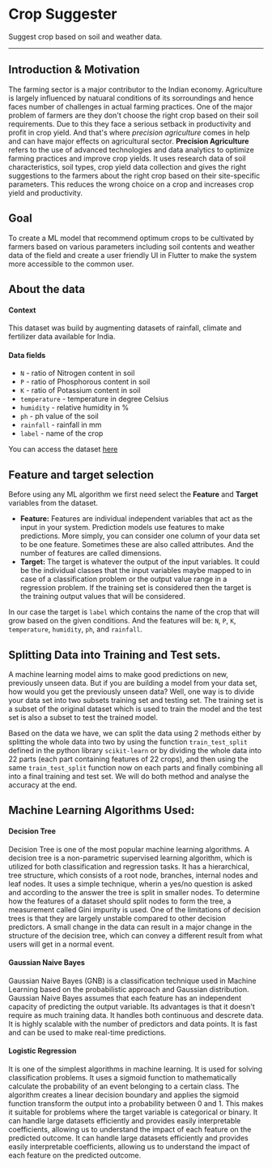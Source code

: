 # Crop Suggester

Suggest crop based on soil and weather data.

---

## Introduction & Motivation

The farming sector is a major contributor to the Indian economy. Agriculture is largely influenced by natuaral conditions of its sorroundings and hence faces number of challenges in actual farming practices. One of the major problem of farmers are they don't choose the right crop based on their soil requirements. Due to this they face a serious setback in productivity and profit in crop yield. 
And that's where *precision agriculture* comes in help and can have major effects on agricultural sector.
**Precision Agriculture** refers to the use of advanced technologies and data analytics to optimize farming practices and improve crop yields. It uses research data of soil characteristics, soil types, crop yield data collection and gives the right suggestions to the farmers about the right crop based on their site-specific parameters.
This reduces the wrong choice on a crop and increases crop yield and productivity.

## Goal

To create a ML model that recommend optimum crops to be cultivated by farmers based on various parameters including soil contents and weather data of the field and create a user friendly UI in Flutter to make the system more accessible to the common user.

## About the data

#### Context

This dataset was build by augmenting datasets of rainfall, climate and fertilizer data available for India.

#### Data fields

- `N` - ratio of Nitrogen content in soil
- `P` - ratio of Phosphorous content in soil
- `K` - ratio of Potassium content in soil
- `temperature` - temperature in degree Celsius
- `humidity` - relative humidity in %
- `ph` - ph value of the soil
- `rainfall` - rainfall in mm
- `label` - name of the crop

You can access the dataset [here](https://www.kaggle.com/datasets/atharvaingle/crop-recommendation-dataset)

## Feature and target selection

Before using any ML algorithm we first need select the **Feature** and **Target** variables from the dataset.

- **Feature:** Features are individual independent variables that act as the input in your system. Prediction models use features to make predictions. More simply, you can consider one column of your data set to be one feature. Sometimes these are also called attributes. And the number of features are called dimensions.
- **Target:** The target is whatever the output of the input variables. It could be the individual classes that the input variables maybe mapped to in case of a classification problem or the output value range in a regression problem. If the training set is considered then the target is the training output values that will be considered.

In our case the target is `label` which contains the name of the crop that will grow based on the given conditions. And the features will be: `N`, `P`, `K`, `temperature`, `humidity`, `ph`, and `rainfall`.

## Splitting Data into Training and Test sets.

A machine learning model aims to make good predictions on new, previously unseen data. But if you are building a model from your data set, how would you get the previously unseen data?
Well, one way is to divide your data set into two subsets training set and testing set. The training set is a subset of the original dataset which is used to train the model and the test set is also a subset to test the trained model.

Based on the data we have, we can split the data using 2 methods either by splitting the whole data into two by using the function `train_test_split` defined in the python library `scikit-learn` or by dividing the whole data into 22 parts (each part containing features of 22 crops), and then using the same `train_test_split` function now on each parts and finally combining all into a final training and test set.
We will do both method and analyse the accuracy at the end.

## Machine Learning Algorithms Used:
#### Decision Tree

Decision Tree is one of the most popular machine learning algorithms. A decision tree is a non-parametric supervised learning algorithm, which is utilized for both classification and regression tasks.
It has a hierarchical, tree structure, which consists of a root node, branches, internal nodes and leaf nodes. It uses a simple technique, wherin a yes/no question is asked and according to the answer the tree is split in smaller nodes. To determine how the features of a dataset should split nodes to form the tree, a measurement called Gini impurity is used.
One of the limitations of decision trees is that they are largely unstable compared to other decision predictors. A small change in the data can result in a major change in the structure of the decision tree, which can convey a different result from what users will get in a normal event.

#### Gaussian Naive Bayes

Gaussian Naive Bayes (GNB) is a classification technique used in Machine Learning based on the probabilistic approach and Gaussian distribution.
Gaussian Naive Bayes assumes that each feature has an independent capacity of predicting the output variable. Its advantages is that it doesn't require as much training data. 
It handles both continuous and descrete data. It is highly scalable with the number of predictors and data points. It is fast and can be used to make real-time predictions.

#### Logistic Regression

It is one of the simplest algorithms in machine learning. It is used for solving classification problems. It uses a sigmoid function to mathematically calculate the probability of an event belonging to a certain class. The algorithm creates a linear decision boundary and applies the sigmoid function transform the output into a probability between 0 and 1.
This makes it suitable for problems where the target variable is categorical or binary. It can handle large datasets efficiently and provides easily interpretable coefficients, allowing us to understand the impact of each feature on the predicted outcome.
It can handle large datasets efficiently and provides easily interpretable coefficients, allowing us to understand the impact of each feature on the predicted outcome. 

